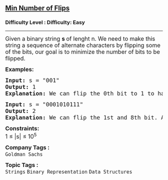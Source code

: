 <h2><a href="https://www.geeksforgeeks.org/problems/min-number-of-flips3210/1?page=4&category=Strings&difficulty=Easy,Medium&sortBy=submissions">Min Number of Flips</a></h2><h3>Difficulty Level : Difficulty: Easy</h3><hr><div class="problems_problem_content__Xm_eO"><p><span style="font-size: 18px;">Given a binary string <strong>s </strong>of lenght n.&nbsp;We need to make this string a sequence of alternate characters by flipping some of the bits, our goal is to minimize the number of bits to be flipped.</span></p>
<p><span style="font-size: 18px;"><strong>Examples:</strong></span></p>
<pre><span style="font-size: 18px;"><strong>Input: </strong>s = "001"
<strong>Output: </strong>1
<strong>Explanation:</strong> We can flip the 0th bit to 1 to have "101".
</span></pre>
<pre><span style="font-size: 18px;"><strong>Input: </strong>s = "0001010111" 
<strong>Output: </strong>2
<strong>Explanation:</strong> We can flip the 1st and 8th bit. After this we have "0101010101"
</span></pre>
<p><span style="font-size: 18px;"><strong>Constraints:</strong><br>1 ≤ |s| ≤ 10<sup>5</sup></span></p></div><p><span style=font-size:18px><strong>Company Tags : </strong><br><code>Goldman Sachs</code>&nbsp;<br><p><span style=font-size:18px><strong>Topic Tags : </strong><br><code>Strings</code>&nbsp;<code>Binary Representation</code>&nbsp;<code>Data Structures</code>&nbsp;